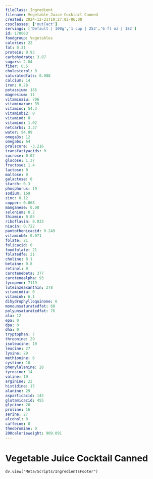 ```yaml
---
fileClass: Ingredient
filename: Vegetable Juice Cocktail Canned
created: 2024-12-21T19:27:02-06:00
cssclasses: ['nutFact']
servings: ['Default | 100g','1 cup | 253','6 fl oz | 182']
id: 170063
foodgroup: Vegetables
calories: 22
fat: 0.31
protein: 0.93
carbohydrate: 3.87
sugars: 2.84
fiber: 0.5
cholesterol: 0
saturatedfats: 0.088
calcium: 14
iron: 0.28
potassium: 185
magnesium: 11
vitaminaiu: 706
vitaminarae: 35
vitaminc: 54.3
vitaminb12: 0
vitamind: 0
vitamine: 1.02
netcarbs: 3.37
water: 94.09
omega3s: 12
omega6s: 64
pralscore: -3.216
transfattyacids: 0
sucrose: 0.07
glucose: 1.37
fructose: 1.4
lactose: 0
maltose: 0
galactose: 0
starch: 0.3
phosphorus: 19
sodium: 169
zinc: 0.12
copper: 0.068
manganese: 0.08
selenium: 0.2
thiamin: 0.05
riboflavin: 0.033
niacin: 0.722
pantothenicacid: 0.249
vitaminb6: 0.071
folate: 21
folicacid: 0
foodfolate: 21
folatedfe: 21
choline: 8.1
betaine: 0.8
retinol: 0
carotenebeta: 377
carotenealpha: 93
lycopene: 7119
luteinzeaxanthin: 278
vitamindiu: 0
vitamink: 6.1
dihydrophylloquinone: 0
monounsaturatedfat: 60
polyunsaturatedfat: 76
ala: 12
epa: 0
dpa: 0
dha: 0
tryptophan: 7
threonine: 29
isoleucine: 19
leucine: 27
lysine: 29
methionine: 6
cystine: 10
phenylalanine: 28
tyrosine: 14
valine: 19
arginine: 22
histidine: 15
alanine: 29
asparticacid: 142
glutamicacid: 455
glycine: 20
proline: 16
serine: 27
alcohol: 0
caffeine: 0
theobromine: 0
200calorieweight: 909.091
---
```


# Vegetable Juice Cocktail Canned

```dataviewjs
dv.view("Meta/Scripts/IngredientsFooter")
```